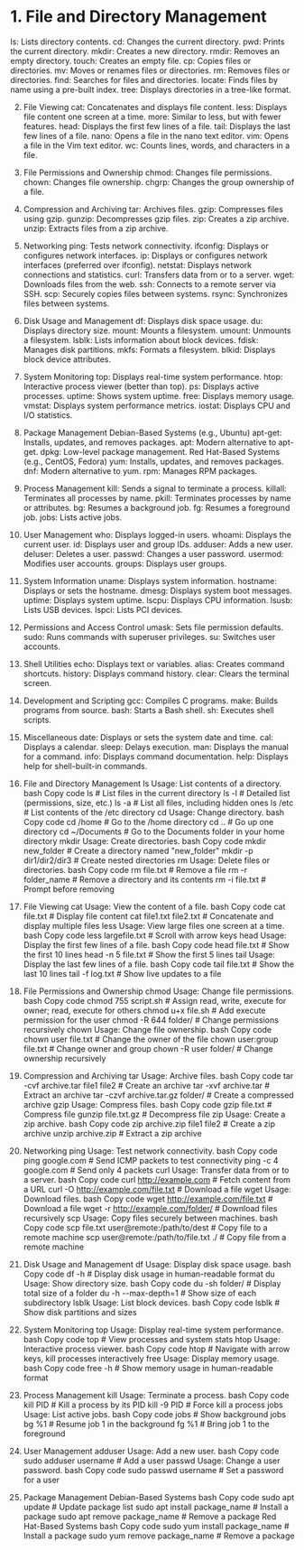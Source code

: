 # 1. File and Directory Management
ls: Lists directory contents.
cd: Changes the current directory.
pwd: Prints the current directory.
mkdir: Creates a new directory.
rmdir: Removes an empty directory.
touch: Creates an empty file.
cp: Copies files or directories.
mv: Moves or renames files or directories.
rm: Removes files or directories.
find: Searches for files and directories.
locate: Finds files by name using a pre-built index.
tree: Displays directories in a tree-like format.

2. File Viewing
cat: Concatenates and displays file content.
less: Displays file content one screen at a time.
more: Similar to less, but with fewer features.
head: Displays the first few lines of a file.
tail: Displays the last few lines of a file.
nano: Opens a file in the nano text editor.
vim: Opens a file in the Vim text editor.
wc: Counts lines, words, and characters in a file.
3. File Permissions and Ownership
chmod: Changes file permissions.
chown: Changes file ownership.
chgrp: Changes the group ownership of a file.
4. Compression and Archiving
tar: Archives files.
gzip: Compresses files using gzip.
gunzip: Decompresses gzip files.
zip: Creates a zip archive.
unzip: Extracts files from a zip archive.
5. Networking
ping: Tests network connectivity.
ifconfig: Displays or configures network interfaces.
ip: Displays or configures network interfaces (preferred over ifconfig).
netstat: Displays network connections and statistics.
curl: Transfers data from or to a server.
wget: Downloads files from the web.
ssh: Connects to a remote server via SSH.
scp: Securely copies files between systems.
rsync: Synchronizes files between systems.
6. Disk Usage and Management
df: Displays disk space usage.
du: Displays directory size.
mount: Mounts a filesystem.
umount: Unmounts a filesystem.
lsblk: Lists information about block devices.
fdisk: Manages disk partitions.
mkfs: Formats a filesystem.
blkid: Displays block device attributes.
7. System Monitoring
top: Displays real-time system performance.
htop: Interactive process viewer (better than top).
ps: Displays active processes.
uptime: Shows system uptime.
free: Displays memory usage.
vmstat: Displays system performance metrics.
iostat: Displays CPU and I/O statistics.
8. Package Management
Debian-Based Systems (e.g., Ubuntu)
apt-get: Installs, updates, and removes packages.
apt: Modern alternative to apt-get.
dpkg: Low-level package management.
Red Hat-Based Systems (e.g., CentOS, Fedora)
yum: Installs, updates, and removes packages.
dnf: Modern alternative to yum.
rpm: Manages RPM packages.
9. Process Management
kill: Sends a signal to terminate a process.
killall: Terminates all processes by name.
pkill: Terminates processes by name or attributes.
bg: Resumes a background job.
fg: Resumes a foreground job.
jobs: Lists active jobs.
10. User Management
who: Displays logged-in users.
whoami: Displays the current user.
id: Displays user and group IDs.
adduser: Adds a new user.
deluser: Deletes a user.
passwd: Changes a user password.
usermod: Modifies user accounts.
groups: Displays user groups.
11. System Information
uname: Displays system information.
hostname: Displays or sets the hostname.
dmesg: Displays system boot messages.
uptime: Displays system uptime.
lscpu: Displays CPU information.
lsusb: Lists USB devices.
lspci: Lists PCI devices.
12. Permissions and Access Control
umask: Sets file permission defaults.
sudo: Runs commands with superuser privileges.
su: Switches user accounts.
13. Shell Utilities
echo: Displays text or variables.
alias: Creates command shortcuts.
history: Displays command history.
clear: Clears the terminal screen.
14. Development and Scripting
gcc: Compiles C programs.
make: Builds programs from source.
bash: Starts a Bash shell.
sh: Executes shell scripts.
15. Miscellaneous
date: Displays or sets the system date and time.
cal: Displays a calendar.
sleep: Delays execution.
man: Displays the manual for a command.
info: Displays command documentation.
help: Displays help for shell-built-in commands.





1. File and Directory Management
ls
Usage: List contents of a directory.
bash
Copy code
ls          # List files in the current directory
ls -l       # Detailed list (permissions, size, etc.)
ls -a       # List all files, including hidden ones
ls /etc     # List contents of the /etc directory
cd
Usage: Change directory.
bash
Copy code
cd /home          # Go to the /home directory
cd ..             # Go up one directory
cd ~/Documents    # Go to the Documents folder in your home directory
mkdir
Usage: Create directories.
bash
Copy code
mkdir new_folder            # Create a directory named "new_folder"
mkdir -p dir1/dir2/dir3     # Create nested directories
rm
Usage: Delete files or directories.
bash
Copy code
rm file.txt                # Remove a file
rm -r folder_name          # Remove a directory and its contents
rm -i file.txt             # Prompt before removing
2. File Viewing
cat
Usage: View the content of a file.
bash
Copy code
cat file.txt                # Display file content
cat file1.txt file2.txt     # Concatenate and display multiple files
less
Usage: View large files one screen at a time.
bash
Copy code
less largefile.txt          # Scroll with arrow keys
head
Usage: Display the first few lines of a file.
bash
Copy code
head file.txt               # Show the first 10 lines
head -n 5 file.txt          # Show the first 5 lines
tail
Usage: Display the last few lines of a file.
bash
Copy code
tail file.txt               # Show the last 10 lines
tail -f log.txt             # Show live updates to a file
3. File Permissions and Ownership
chmod
Usage: Change file permissions.
bash
Copy code
chmod 755 script.sh         # Assign read, write, execute for owner; read, execute for others
chmod u+x file.sh           # Add execute permission for the user
chmod -R 644 folder/        # Change permissions recursively
chown
Usage: Change file ownership.
bash
Copy code
chown user file.txt         # Change the owner of the file
chown user:group file.txt   # Change owner and group
chown -R user folder/       # Change ownership recursively
4. Compression and Archiving
tar
Usage: Archive files.
bash
Copy code
tar -cvf archive.tar file1 file2        # Create an archive
tar -xvf archive.tar                    # Extract an archive
tar -czvf archive.tar.gz folder/        # Create a compressed archive
gzip
Usage: Compress files.
bash
Copy code
gzip file.txt                          # Compress file
gunzip file.txt.gz                     # Decompress file
zip
Usage: Create a zip archive.
bash
Copy code
zip archive.zip file1 file2            # Create a zip archive
unzip archive.zip                      # Extract a zip archive
5. Networking
ping
Usage: Test network connectivity.
bash
Copy code
ping google.com                        # Send ICMP packets to test connectivity
ping -c 4 google.com                   # Send only 4 packets
curl
Usage: Transfer data from or to a server.
bash
Copy code
curl http://example.com                # Fetch content from a URL
curl -O http://example.com/file.txt    # Download a file
wget
Usage: Download files.
bash
Copy code
wget http://example.com/file.txt       # Download a file
wget -r http://example.com/folder/     # Download files recursively
scp
Usage: Copy files securely between machines.
bash
Copy code
scp file.txt user@remote:/path/to/dest # Copy file to a remote machine
scp user@remote:/path/to/file.txt ./   # Copy file from a remote machine
6. Disk Usage and Management
df
Usage: Display disk space usage.
bash
Copy code
df -h                                  # Display disk usage in human-readable format
du
Usage: Show directory size.
bash
Copy code
du -sh folder/                        # Display total size of a folder
du -h --max-depth=1                   # Show size of each subdirectory
lsblk
Usage: List block devices.
bash
Copy code
lsblk                                 # Show disk partitions and sizes
7. System Monitoring
top
Usage: Display real-time system performance.
bash
Copy code
top                                   # View processes and system stats
htop
Usage: Interactive process viewer.
bash
Copy code
htop                                  # Navigate with arrow keys, kill processes interactively
free
Usage: Display memory usage.
bash
Copy code
free -h                               # Show memory usage in human-readable format
8. Process Management
kill
Usage: Terminate a process.
bash
Copy code
kill PID                              # Kill a process by its PID
kill -9 PID                           # Force kill a process
jobs
Usage: List active jobs.
bash
Copy code
jobs                                  # Show background jobs
bg %1                                # Resume job 1 in the background
fg %1                                # Bring job 1 to the foreground
9. User Management
adduser
Usage: Add a new user.
bash
Copy code
sudo adduser username                 # Add a user
passwd
Usage: Change a user password.
bash
Copy code
sudo passwd username                  # Set a password for a user
10. Package Management
Debian-Based Systems
bash
Copy code
sudo apt update                       # Update package list
sudo apt install package_name         # Install a package
sudo apt remove package_name          # Remove a package
Red Hat-Based Systems
bash
Copy code
sudo yum install package_name         # Install a package
sudo yum remove package_name          # Remove a package




